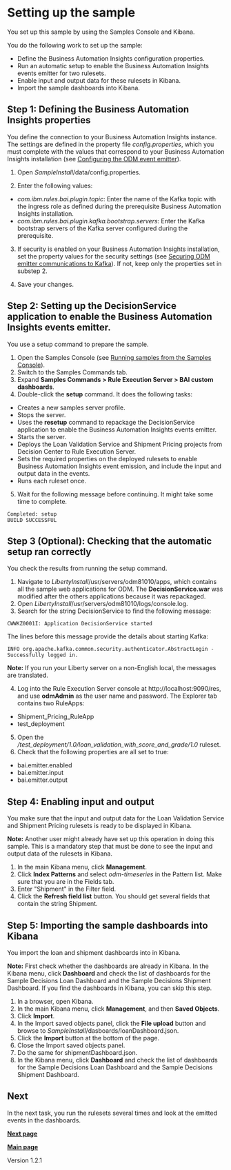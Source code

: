 
# Setting up the sample

You set up this sample by using the Samples Console and Kibana.

You do the following work to set up the sample:

-   Define the Business Automation Insights configuration properties.
-   Run an automatic setup to  enable the Business Automation Insights events emitter for two rulesets.
-   Enable input and output data for these rulesets in Kibana.
-   Import the sample dashboards into Kibana.

## Step 1: Defining the Business Automation Insights properties

You define the connection to your Business Automation Insights instance. The settings are defined in the property file *config.properties*, which you must complete with the values that correspond to your Business Automation Insights installation (see [Configuring the ODM event emitter](https://www.ibm.com/support/knowledgecenter/SSQP76_8.10.x/com.ibm.odm.distrib.config/topics/con_config_bai.html)). 

1.   Open *SampleInstall*/data/config.properties.

2.   Enter the following values:

-   *com.ibm.rules.bai.plugin.topic*: Enter the name of the Kafka topic with the ingress role as defined during the prerequisite Business Automation Insights installation.
-   *com.ibm.rules.bai.plugin.kafka.bootstrap.servers*: Enter the Kafka bootstrap servers of the Kafka server configured during the prerequisite.

3.   If security is enabled on your Business Automation Insights installation, set the property values for the security settings (see [Securing ODM emitter communications to Kafka](https://www.ibm.com/support/knowledgecenter/en/SSYHZ8_18.0.x/com.ibm.dba.bai/topics/tsk_bai_security_comm_top_odm_emitter_to_kafka.html)). If not, keep only the properties set in substep 2.

4.   Save your changes.

## Step 2: Setting up the DecisionService application to enable the Business Automation Insights events emitter.

You use a setup command to prepare the sample.

1.   Open the Samples Console (see [Running samples from the Samples Console](https://www.ibm.com/support/knowledgecenter/SSQP76_8.10.x/com.ibm.odm.distrib.samples/smp_console_topics/tsk_smpcons_running.html)).
2.   Switch to the Samples Commands tab.
3.   Expand **Samples Commands > Rule Execution Server > BAI custom dashboards**.
4.   Double-click the **setup** command. It does the following tasks: 
    
-   Creates a new samples server profile. 
-   Stops the server.
-   Uses the **resetup** command to repackage the DecisionService application to enable the Business Automation Insights events emitter.
-   Starts the server.
-   Deploys the Loan Validation Service and Shipment Pricing projects from Decision Center to Rule Execution Server.
-   Sets the  required properties on the deployed rulesets to enable Business Automation Insights event emission, and include the input and output data in the events.
-   Runs each ruleset once.
    
5.   Wait for the following message before continuing. It might take some time to complete.
 
    Completed: setup
    BUILD SUCCESSFUL

## Step 3 (Optional): Checking that the automatic setup ran correctly

You check the results from running the setup command.

1.   Navigate to *LibertyInstall*/usr/servers/odm81010/apps, which contains all the sample web applications for ODM.
 The **DecisionService.war** was modified after the others applications because it was repackaged.
2.   Open *LibertyInstall*/usr/servers/odm81010/logs/console.log.
3.   Search for the string DecisionService to find the following message:

    CWWKZ0001I: Application DecisionService started 
 
 The lines before this message provide the details about starting Kafka:
 
    INFO org.apache.kafka.common.security.authenticator.AbstractLogin - Successfully logged in.

**Note:** If you run your Liberty server on a non-English local, the messages are translated.

 4.   Log into the Rule Execution Server console at http://localhost:9090/res, and use **odmAdmin** as the user name and password. The Explorer tab contains two RuleApps:
 
 -    Shipment_Pricing_RuleApp
 -    test_deployment
 
5.   Open the */test_deployment/1.0/loan_validation_with_score_and_grade/1.0* ruleset.
6.   Check that the following properties are all set to true:
  
- bai.emitter.enabled
- bai.emitter.input
- bai.emitter.output

## Step 4: Enabling input and output

You make sure that the input and output data for the Loan Validation Service and Shipment Pricing rulesets is ready to be displayed in Kibana.

**Note:** Another user might already have set up this operation in doing this sample. This is a mandatory step that must be done to see the input and output data of the rulesets in Kibana.

1.   In the main Kibana menu, click **Management**.
2.   Click **Index Patterns** and select *odm-timeseries* in the Pattern list. Make sure that you are in the Fields tab.
3.   Enter "Shipment" in the Filter field. 
4.   Click the **Refresh field list** button. You should get several fields that contain the string Shipment.  

## Step 5: Importing the sample dashboards into Kibana

You import the loan and shipment dashboards into in Kibana.

**Note:** First check whether the dashboards are already in Kibana. In the Kibana menu, click **Dashboard** and check the list of dashboards for the Sample Decisions Loan Dashboard and the Sample Decisions Shipment Dashboard. If you find the dashboards in Kibana, you can skip this step.

1.   In a browser, open Kibana. 
2.   In the main Kibana menu, click **Management**, and then **Saved Objects**.
3.   Click **Import**.
4.   In the Import saved objects panel, click the **File upload** button and browse to *SampleInstall*/dasboards/loanDashboard.json.
5.   Click the **Import** button at the bottom of the page.
6.   Close the Import saved objects panel.
7.   Do the same for shipmentDashboard.json.
8.   In the Kibana menu, click **Dashboard** and check the list of dashboards for the Sample Decisions Loan Dashboard and the Sample Decisions Shipment Dashboard. 

## Next

In the next task, you run the rulesets several times and look at the emitted events in the dashboards.

[**Next page**](../topics/running.md)

[**Main page**](../README.md)

Version 1.2.1
